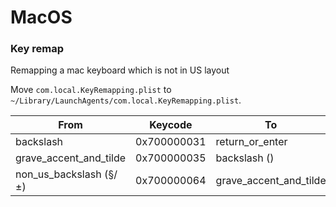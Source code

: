 # MacOS

### Key remap
Remapping a mac keyboard which is not in US layout

Move `com.local.KeyRemapping.plist` to `~/Library/LaunchAgents/com.local.KeyRemapping.plist`.


| From                   | Keycode     | To                     | Keycode     |
|------------------------|-------------|------------------------|-------------|
| backslash              | 0x700000031 | return_or_enter        | 0x700000028 |
| grave_accent_and_tilde | 0x700000035 | backslash (\)          | 0x700000031 |
| non_us_backslash (§/±) | 0x700000064 | grave_accent_and_tilde | 0x700000035 |
